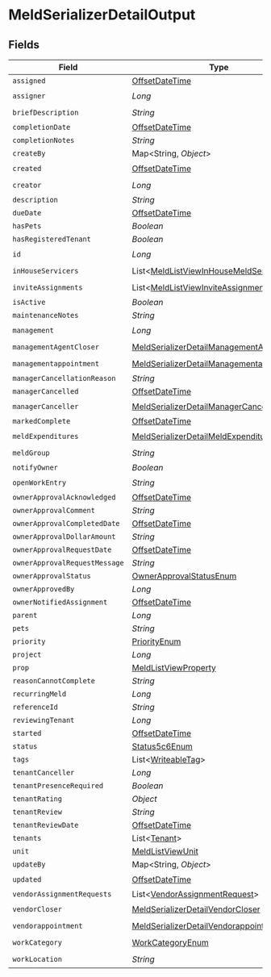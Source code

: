 # MeldSerializerDetailOutput


## Fields

| Field                                                                                                         | Type                                                                                                          | Required                                                                                                      | Description                                                                                                   |
| ------------------------------------------------------------------------------------------------------------- | ------------------------------------------------------------------------------------------------------------- | ------------------------------------------------------------------------------------------------------------- | ------------------------------------------------------------------------------------------------------------- |
| `assigned`                                                                                                    | [OffsetDateTime](https://docs.oracle.com/javase/8/docs/api/java/time/OffsetDateTime.html)                     | :heavy_minus_sign:                                                                                            | N/A                                                                                                           |
| `assigner`                                                                                                    | *Long*                                                                                                        | :heavy_check_mark:                                                                                            | N/A                                                                                                           |
| `briefDescription`                                                                                            | *String*                                                                                                      | :heavy_check_mark:                                                                                            | N/A                                                                                                           |
| `completionDate`                                                                                              | [OffsetDateTime](https://docs.oracle.com/javase/8/docs/api/java/time/OffsetDateTime.html)                     | :heavy_minus_sign:                                                                                            | N/A                                                                                                           |
| `completionNotes`                                                                                             | *String*                                                                                                      | :heavy_minus_sign:                                                                                            | N/A                                                                                                           |
| `createBy`                                                                                                    | Map<String, *Object*>                                                                                         | :heavy_minus_sign:                                                                                            | N/A                                                                                                           |
| `created`                                                                                                     | [OffsetDateTime](https://docs.oracle.com/javase/8/docs/api/java/time/OffsetDateTime.html)                     | :heavy_check_mark:                                                                                            | N/A                                                                                                           |
| `creator`                                                                                                     | *Long*                                                                                                        | :heavy_check_mark:                                                                                            | N/A                                                                                                           |
| `description`                                                                                                 | *String*                                                                                                      | :heavy_minus_sign:                                                                                            | N/A                                                                                                           |
| `dueDate`                                                                                                     | [OffsetDateTime](https://docs.oracle.com/javase/8/docs/api/java/time/OffsetDateTime.html)                     | :heavy_minus_sign:                                                                                            | N/A                                                                                                           |
| `hasPets`                                                                                                     | *Boolean*                                                                                                     | :heavy_minus_sign:                                                                                            | N/A                                                                                                           |
| `hasRegisteredTenant`                                                                                         | *Boolean*                                                                                                     | :heavy_minus_sign:                                                                                            | N/A                                                                                                           |
| `id`                                                                                                          | *Long*                                                                                                        | :heavy_check_mark:                                                                                            | N/A                                                                                                           |
| `inHouseServicers`                                                                                            | List<[MeldListViewInHouseMeldServicer](../../models/shared/MeldListViewInHouseMeldServicer.md)>               | :heavy_check_mark:                                                                                            | N/A                                                                                                           |
| `inviteAssignments`                                                                                           | List<[MeldListViewInviteAssignment](../../models/shared/MeldListViewInviteAssignment.md)>                     | :heavy_check_mark:                                                                                            | N/A                                                                                                           |
| `isActive`                                                                                                    | *Boolean*                                                                                                     | :heavy_minus_sign:                                                                                            | N/A                                                                                                           |
| `maintenanceNotes`                                                                                            | *String*                                                                                                      | :heavy_minus_sign:                                                                                            | N/A                                                                                                           |
| `management`                                                                                                  | *Long*                                                                                                        | :heavy_check_mark:                                                                                            | N/A                                                                                                           |
| `managementAgentCloser`                                                                                       | [MeldSerializerDetailManagementAgentCloser](../../models/shared/MeldSerializerDetailManagementAgentCloser.md) | :heavy_check_mark:                                                                                            | N/A                                                                                                           |
| `managementappointment`                                                                                       | [MeldSerializerDetailManagementappointment](../../models/shared/MeldSerializerDetailManagementappointment.md) | :heavy_check_mark:                                                                                            | N/A                                                                                                           |
| `managerCancellationReason`                                                                                   | *String*                                                                                                      | :heavy_minus_sign:                                                                                            | N/A                                                                                                           |
| `managerCancelled`                                                                                            | [OffsetDateTime](https://docs.oracle.com/javase/8/docs/api/java/time/OffsetDateTime.html)                     | :heavy_minus_sign:                                                                                            | N/A                                                                                                           |
| `managerCanceller`                                                                                            | [MeldSerializerDetailManagerCanceller](../../models/shared/MeldSerializerDetailManagerCanceller.md)           | :heavy_check_mark:                                                                                            | N/A                                                                                                           |
| `markedComplete`                                                                                              | [OffsetDateTime](https://docs.oracle.com/javase/8/docs/api/java/time/OffsetDateTime.html)                     | :heavy_minus_sign:                                                                                            | N/A                                                                                                           |
| `meldExpenditures`                                                                                            | [MeldSerializerDetailMeldExpenditures](../../models/shared/MeldSerializerDetailMeldExpenditures.md)           | :heavy_check_mark:                                                                                            | N/A                                                                                                           |
| `meldGroup`                                                                                                   | *String*                                                                                                      | :heavy_check_mark:                                                                                            | N/A                                                                                                           |
| `notifyOwner`                                                                                                 | *Boolean*                                                                                                     | :heavy_minus_sign:                                                                                            | N/A                                                                                                           |
| `openWorkEntry`                                                                                               | *String*                                                                                                      | :heavy_check_mark:                                                                                            | N/A                                                                                                           |
| `ownerApprovalAcknowledged`                                                                                   | [OffsetDateTime](https://docs.oracle.com/javase/8/docs/api/java/time/OffsetDateTime.html)                     | :heavy_minus_sign:                                                                                            | N/A                                                                                                           |
| `ownerApprovalComment`                                                                                        | *String*                                                                                                      | :heavy_minus_sign:                                                                                            | N/A                                                                                                           |
| `ownerApprovalCompletedDate`                                                                                  | [OffsetDateTime](https://docs.oracle.com/javase/8/docs/api/java/time/OffsetDateTime.html)                     | :heavy_minus_sign:                                                                                            | N/A                                                                                                           |
| `ownerApprovalDollarAmount`                                                                                   | *String*                                                                                                      | :heavy_minus_sign:                                                                                            | N/A                                                                                                           |
| `ownerApprovalRequestDate`                                                                                    | [OffsetDateTime](https://docs.oracle.com/javase/8/docs/api/java/time/OffsetDateTime.html)                     | :heavy_minus_sign:                                                                                            | N/A                                                                                                           |
| `ownerApprovalRequestMessage`                                                                                 | *String*                                                                                                      | :heavy_minus_sign:                                                                                            | N/A                                                                                                           |
| `ownerApprovalStatus`                                                                                         | [OwnerApprovalStatusEnum](../../models/shared/OwnerApprovalStatusEnum.md)                                     | :heavy_minus_sign:                                                                                            | N/A                                                                                                           |
| `ownerApprovedBy`                                                                                             | *Long*                                                                                                        | :heavy_minus_sign:                                                                                            | N/A                                                                                                           |
| `ownerNotifiedAssignment`                                                                                     | [OffsetDateTime](https://docs.oracle.com/javase/8/docs/api/java/time/OffsetDateTime.html)                     | :heavy_minus_sign:                                                                                            | N/A                                                                                                           |
| `parent`                                                                                                      | *Long*                                                                                                        | :heavy_minus_sign:                                                                                            | N/A                                                                                                           |
| `pets`                                                                                                        | *String*                                                                                                      | :heavy_minus_sign:                                                                                            | N/A                                                                                                           |
| `priority`                                                                                                    | [PriorityEnum](../../models/shared/PriorityEnum.md)                                                           | :heavy_minus_sign:                                                                                            | N/A                                                                                                           |
| `project`                                                                                                     | *Long*                                                                                                        | :heavy_minus_sign:                                                                                            | N/A                                                                                                           |
| `prop`                                                                                                        | [MeldListViewProperty](../../models/shared/MeldListViewProperty.md)                                           | :heavy_minus_sign:                                                                                            | N/A                                                                                                           |
| `reasonCannotComplete`                                                                                        | *String*                                                                                                      | :heavy_minus_sign:                                                                                            | N/A                                                                                                           |
| `recurringMeld`                                                                                               | *Long*                                                                                                        | :heavy_minus_sign:                                                                                            | N/A                                                                                                           |
| `referenceId`                                                                                                 | *String*                                                                                                      | :heavy_minus_sign:                                                                                            | N/A                                                                                                           |
| `reviewingTenant`                                                                                             | *Long*                                                                                                        | :heavy_minus_sign:                                                                                            | N/A                                                                                                           |
| `started`                                                                                                     | [OffsetDateTime](https://docs.oracle.com/javase/8/docs/api/java/time/OffsetDateTime.html)                     | :heavy_minus_sign:                                                                                            | N/A                                                                                                           |
| `status`                                                                                                      | [Status5c6Enum](../../models/shared/Status5c6Enum.md)                                                         | :heavy_minus_sign:                                                                                            | N/A                                                                                                           |
| `tags`                                                                                                        | List<[WriteableTag](../../models/shared/WriteableTag.md)>                                                     | :heavy_minus_sign:                                                                                            | N/A                                                                                                           |
| `tenantCanceller`                                                                                             | *Long*                                                                                                        | :heavy_minus_sign:                                                                                            | N/A                                                                                                           |
| `tenantPresenceRequired`                                                                                      | *Boolean*                                                                                                     | :heavy_minus_sign:                                                                                            | N/A                                                                                                           |
| `tenantRating`                                                                                                | *Object*                                                                                                      | :heavy_minus_sign:                                                                                            | N/A                                                                                                           |
| `tenantReview`                                                                                                | *String*                                                                                                      | :heavy_minus_sign:                                                                                            | N/A                                                                                                           |
| `tenantReviewDate`                                                                                            | [OffsetDateTime](https://docs.oracle.com/javase/8/docs/api/java/time/OffsetDateTime.html)                     | :heavy_minus_sign:                                                                                            | N/A                                                                                                           |
| `tenants`                                                                                                     | List<[Tenant](../../models/shared/Tenant.md)>                                                                 | :heavy_minus_sign:                                                                                            | N/A                                                                                                           |
| `unit`                                                                                                        | [MeldListViewUnit](../../models/shared/MeldListViewUnit.md)                                                   | :heavy_minus_sign:                                                                                            | N/A                                                                                                           |
| `updateBy`                                                                                                    | Map<String, *Object*>                                                                                         | :heavy_minus_sign:                                                                                            | N/A                                                                                                           |
| `updated`                                                                                                     | [OffsetDateTime](https://docs.oracle.com/javase/8/docs/api/java/time/OffsetDateTime.html)                     | :heavy_check_mark:                                                                                            | N/A                                                                                                           |
| `vendorAssignmentRequests`                                                                                    | List<[VendorAssignmentRequest](../../models/shared/VendorAssignmentRequest.md)>                               | :heavy_minus_sign:                                                                                            | N/A                                                                                                           |
| `vendorCloser`                                                                                                | [MeldSerializerDetailVendorCloser](../../models/shared/MeldSerializerDetailVendorCloser.md)                   | :heavy_check_mark:                                                                                            | N/A                                                                                                           |
| `vendorappointment`                                                                                           | [MeldSerializerDetailVendorappointment](../../models/shared/MeldSerializerDetailVendorappointment.md)         | :heavy_check_mark:                                                                                            | N/A                                                                                                           |
| `workCategory`                                                                                                | [WorkCategoryEnum](../../models/shared/WorkCategoryEnum.md)                                                   | :heavy_check_mark:                                                                                            | N/A                                                                                                           |
| `workLocation`                                                                                                | *String*                                                                                                      | :heavy_check_mark:                                                                                            | N/A                                                                                                           |